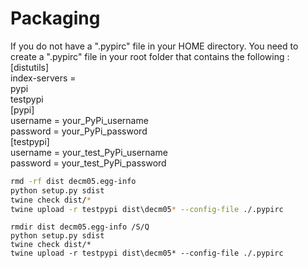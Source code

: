 # Packaging
If you do not have a ".pypirc" file in your HOME directory. You need to create a ".pypirc" file in your root folder that contains the following :<br/>
[distutils]<br/>
index-servers =<br/>
pypi<br/>
testpypi<br/>
[pypi]<br/>
username = your_PyPi_username<br/>
password = your_PyPi_password<br/>
[testpypi]<br/>
username = your_test_PyPi_username<br/>
password = your_test_PyPi_password<br/>


```bash
rmd -rf dist decm05.egg-info
python setup.py sdist
twine check dist/*
twine upload -r testpypi dist\decm05* --config-file ./.pypirc
```

```winbatch
rmdir dist decm05.egg-info /S/Q
python setup.py sdist
twine check dist/*
twine upload -r testpypi dist\decm05* --config-file ./.pypirc
```